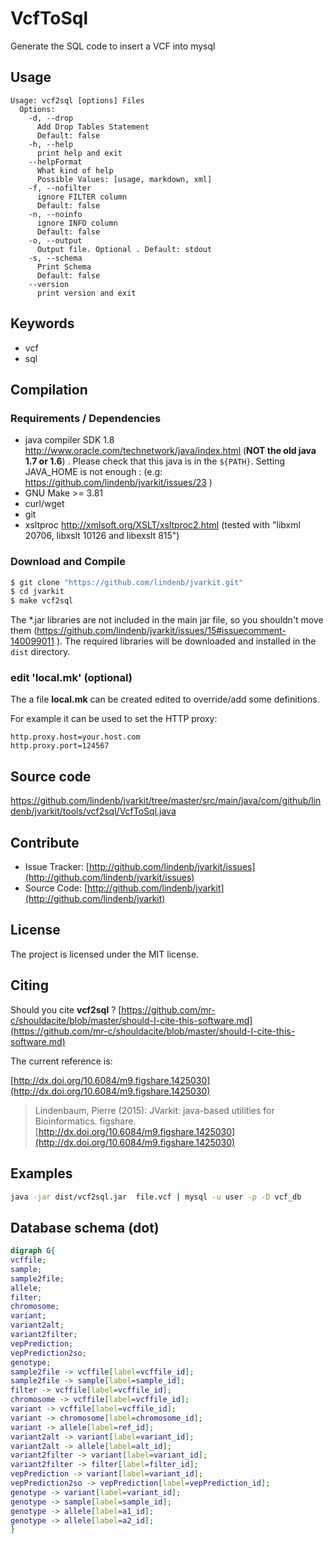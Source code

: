 # VcfToSql

Generate the SQL code to insert a VCF into mysql


## Usage

```
Usage: vcf2sql [options] Files
  Options:
    -d, --drop
      Add Drop Tables Statement
      Default: false
    -h, --help
      print help and exit
    --helpFormat
      What kind of help
      Possible Values: [usage, markdown, xml]
    -f, --nofilter
      ignore FILTER column
      Default: false
    -n, --noinfo
      ignore INFO column
      Default: false
    -o, --output
      Output file. Optional . Default: stdout
    -s, --schema
      Print Schema
      Default: false
    --version
      print version and exit

```


## Keywords

 * vcf
 * sql


## Compilation

### Requirements / Dependencies

* java compiler SDK 1.8 http://www.oracle.com/technetwork/java/index.html (**NOT the old java 1.7 or 1.6**) . Please check that this java is in the `${PATH}`. Setting JAVA_HOME is not enough : (e.g: https://github.com/lindenb/jvarkit/issues/23 )
* GNU Make >= 3.81
* curl/wget
* git
* xsltproc http://xmlsoft.org/XSLT/xsltproc2.html (tested with "libxml 20706, libxslt 10126 and libexslt 815")


### Download and Compile

```bash
$ git clone "https://github.com/lindenb/jvarkit.git"
$ cd jvarkit
$ make vcf2sql
```

The *.jar libraries are not included in the main jar file, so you shouldn't move them (https://github.com/lindenb/jvarkit/issues/15#issuecomment-140099011 ).
The required libraries will be downloaded and installed in the `dist` directory.

### edit 'local.mk' (optional)

The a file **local.mk** can be created edited to override/add some definitions.

For example it can be used to set the HTTP proxy:

```
http.proxy.host=your.host.com
http.proxy.port=124567
```
## Source code 

[https://github.com/lindenb/jvarkit/tree/master/src/main/java/com/github/lindenb/jvarkit/tools/vcf2sql/VcfToSql.java
](https://github.com/lindenb/jvarkit/tree/master/src/main/java/com/github/lindenb/jvarkit/tools/vcf2sql/VcfToSql.java
)
## Contribute

- Issue Tracker: [http://github.com/lindenb/jvarkit/issues](http://github.com/lindenb/jvarkit/issues)
- Source Code: [http://github.com/lindenb/jvarkit](http://github.com/lindenb/jvarkit)

## License

The project is licensed under the MIT license.

## Citing

Should you cite **vcf2sql** ? [https://github.com/mr-c/shouldacite/blob/master/should-I-cite-this-software.md](https://github.com/mr-c/shouldacite/blob/master/should-I-cite-this-software.md)

The current reference is:

[http://dx.doi.org/10.6084/m9.figshare.1425030](http://dx.doi.org/10.6084/m9.figshare.1425030)

> Lindenbaum, Pierre (2015): JVarkit: java-based utilities for Bioinformatics. figshare.
> [http://dx.doi.org/10.6084/m9.figshare.1425030](http://dx.doi.org/10.6084/m9.figshare.1425030)


## Examples

```bash
java -jar dist/vcf2sql.jar  file.vcf | mysql -u user -p -D vcf_db 
```
## Database schema (dot)

```dot
digraph G{
vcffile;
sample;
sample2file;
allele;
filter;
chromosome;
variant;
variant2alt;
variant2filter;
vepPrediction;
vepPrediction2so;
genotype;
sample2file -> vcffile[label=vcffile_id];
sample2file -> sample[label=sample_id];
filter -> vcffile[label=vcffile_id];
chromosome -> vcffile[label=vcffile_id];
variant -> vcffile[label=vcffile_id];
variant -> chromosome[label=chromosome_id];
variant -> allele[label=ref_id];
variant2alt -> variant[label=variant_id];
variant2alt -> allele[label=alt_id];
variant2filter -> variant[label=variant_id];
variant2filter -> filter[label=filter_id];
vepPrediction -> variant[label=variant_id];
vepPrediction2so -> vepPrediction[label=vepPrediction_id];
genotype -> variant[label=variant_id];
genotype -> sample[label=sample_id];
genotype -> allele[label=a1_id];
genotype -> allele[label=a2_id];
}

```

